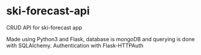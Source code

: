 # ski-forecast-api
CRUD API for ski-forecast app

Made using Python3 and Flask, database is mongoDB and querying is done with SQLAlchemy. Authentication with Flask-HTTPAuth
